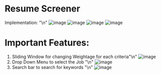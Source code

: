 # Resume Screener
Implementation: "\n"
![image](https://github.com/Sankarraja007/resume_screener/assets/94210194/d8c89eb5-9e2b-4feb-95a2-cb98cb11a9ed)
![image](https://github.com/Sankarraja007/resume_screener/assets/94210194/a3b48833-c1fa-485c-8251-710f6e50f361)
![image](https://github.com/Sankarraja007/resume_screener/assets/94210194/4bed6bb9-058b-4417-8a38-fad7cd3392bf)
![image](https://github.com/Sankarraja007/resume_screener/assets/94210194/ce86ce4e-0ce5-49f8-97a9-a80b37150f5a)
# Important Features:
1. Sliding Window for changing Weightage for each criteria"\n"
![image](https://github.com/Sankarraja007/resume_screener/assets/94210194/3ee3ed14-0c66-4215-b614-e0a9639d1be1)
2. Drop Down Menu to select the Job "\n"
![image](https://github.com/Sankarraja007/resume_screener/assets/94210194/7ff27549-afaa-4888-a5b7-b94118d00e77)
3. Search bar to search for keywords "\n"
![image](https://github.com/Sankarraja007/resume_screener/assets/94210194/3b4be56d-797c-41a2-8fcc-21866a2c74ef)


